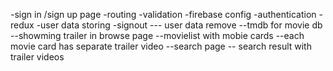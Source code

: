 -sign in /sign up page
-routing
-validation
-firebase config
-authentication
-redux
-user data storing
-signout --- user data remove
--tmdb for movie db
--showming trailer in browse page
--movielist with mobie cards
--each movie card has separate trailer video
--search page
-- search result with trailer videos
